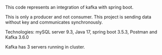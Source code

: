 This code represents an integration of kafka with spring boot.

This is only a producer and not consumer.
This project is sending data without key and communicates synchronously.

Technologies: mySQL server 9.3, Java 17, spring boot 3.5.3, Postman and Kafka 3.6.0

Kafka has 3 servers running in cluster.
